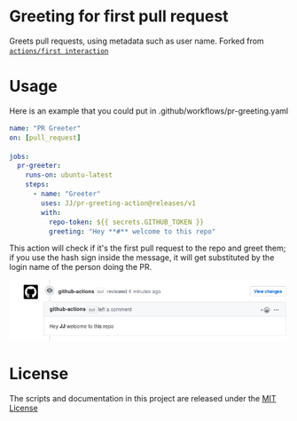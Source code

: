 # Greeting for first pull request

Greets pull requests, using metadata such as user name. Forked from [`actions/first interaction`](https://github.com/actions/first-interaction)

# Usage

Here is an example that you could put in .github/workflows/pr-greeting.yaml

```yaml
name: "PR Greeter"
on: [pull_request]

jobs:
  pr-greeter:
    runs-on: ubuntu-latest
    steps:
      - name: "Greeter"
        uses: JJ/pr-greeting-action@releases/v1
        with:
          repo-token: ${{ secrets.GITHUB_TOKEN }}
          greeting: "Hey **#** welcome to this repo"
```

This action will check if it's the first pull request to the repo and
greet them; if you use the hash sign inside the message, it will get
substituted by the login name of the person doing the PR.

![Greeting JJ for his first PR](img/example.png)


# License

The scripts and documentation in this project are released under the [MIT License](LICENSE)
